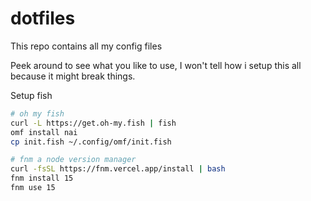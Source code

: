 # dotfiles
This repo contains all my config files

Peek around to see what you like to use,
I won't tell how i setup this all because it might break things.


Setup fish
```bash
# oh my fish
curl -L https://get.oh-my.fish | fish
omf install nai
cp init.fish ~/.config/omf/init.fish

# fnm a node version manager
curl -fsSL https://fnm.vercel.app/install | bash
fnm install 15
fnm use 15
```
